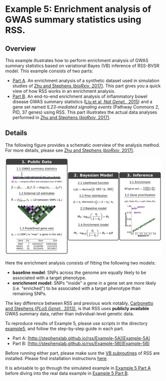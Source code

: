 [Zhu and Stephens (*bioRxiv*, 2017)]: https://doi.org/10.1101/160770
[Carbonetto and Stephens (*PLoS Genet.*, 2013)]: http://journals.plos.org/plosgenetics/article?id=10.1371%2Fjournal.pgen.1003770
[example5]: https://github.com/stephenslab/rss/tree/master/examples/example5

# Example 5: Enrichment analysis of GWAS summary statistics using RSS.

## Overview

This example illustrates how to perform enrichment analysis of
GWAS summary statistics based on variational Bayes (VB) inference of RSS-BVSR model.
This example consists of two parts:

- [Part A](Example-5A). An enrichment analysis of a synthetic dataset used in
simulation studies of [Zhu and Stephens (*bioRxiv*, 2017)][].
This part gives you a quick view of how RSS works in an enrichment analysis.
- [Part B](Example-5B). An end-to-end enrichment analysis of inflammatory bowel disease GWAS summary statistics
([Liu et al, *Nat Genet.*, 2015](https://www.ncbi.nlm.nih.gov/pubmed/26192919)) and
a gene set named *IL23-mediated signaling events* (Pathway Commons 2, PID, 37 genes) using RSS.
This part illustrates the actual data analyses performed in [Zhu and Stephens (*bioRxiv*, 2017)][].

## Details

The following figure provides a schematic overview of the analysis method.
For more details, please see [Zhu and Stephens (*bioRxiv*, 2017)][].

![](images/rss_gsea.png)

Here the enrichment analysis consists of fitting the following two models:

- **baseline model**: SNPs across the genome are equally likely to be associated with a target phenotype. 
- **enrichment model**: SNPs "inside" a gene in a gene set are more likely (i.e. "enriched") to be
associated with a target phenotype than remaining SNPs. 

The key difference between RSS and previous work
notably, [Carbonetto and Stephens (*PLoS Genet.*, 2013)][], is that
RSS uses **publicly available** GWAS summary data, rather than individual-level genetic data.

To reproduce results of Example 5,
please use scripts in the directory [example5][],
and follow the step-by-step guide in each part.

- Part A: [http://stephenslab.github.io/rss/Example-5A](Example-5A)
- Part B: [http://stephenslab.github.io/rss/Example-5B](Example-5B)

Before running either part, please make sure the
[VB subroutines](https://github.com/stephenslab/rss/tree/master/src_vb)
of RSS are installed. Please find installation instructions [here](RSS-via-VB).

It is advisable to go through the simulated example in [Example 5 Part A](Example-5A)
before diving into the real data example in [Example 5 Part B](Example-5B).
